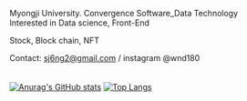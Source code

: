Myongji University. Convergence Software_Data Technology <br />
Interested in Data science, Front-End <br />

Stock, Block chain, NFT <br />

Contact: sj6ng2@gmail.com / instagram @wnd180 <br />
<br />
<br />
[![Anurag's GitHub stats](https://github-readme-stats.vercel.app/api?username=wnd180&count_private=true&show_icons=true)](https://github.com/anuraghazra/github-readme-stats)
[![Top Langs](https://github-readme-stats.vercel.app/api/top-langs/?username=wnd180&layout=compact)](https://github.com/anuraghazra/github-readme-stats)
